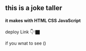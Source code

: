 ## this is a joke taller 

#### it makes with HTML CSS JavaScript

deploy Link 👇👇🏿


if you wnat to see ()